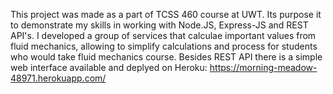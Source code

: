 This project was made as a part of TCSS 460 course at UWT. Its purpose it to demonstrate my skills in working with Node.JS, Express-JS and REST API's.
I developed a group of services that calculae important values from fluid mechanics, allowing to simplify calculations and process for students who would take fluid mechanics course.
Besides REST API there is a simple web interface available and deplyed on Heroku: https://morning-meadow-48971.herokuapp.com/
